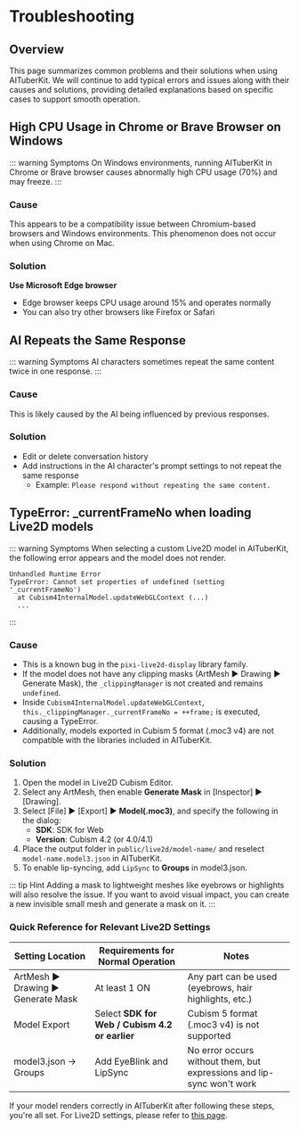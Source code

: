 # Troubleshooting

## Overview

This page summarizes common problems and their solutions when using AITuberKit. We will continue to add typical errors and issues along with their causes and solutions, providing detailed explanations based on specific cases to support smooth operation.

## High CPU Usage in Chrome or Brave Browser on Windows

::: warning Symptoms
On Windows environments, running AITuberKit in Chrome or Brave browser causes abnormally high CPU usage (70%) and may freeze.
:::

### Cause

This appears to be a compatibility issue between Chromium-based browsers and Windows environments. This phenomenon does not occur when using Chrome on Mac.

### Solution

**Use Microsoft Edge browser**
- Edge browser keeps CPU usage around 15% and operates normally
- You can also try other browsers like Firefox or Safari

## AI Repeats the Same Response

::: warning Symptoms
AI characters sometimes repeat the same content twice in one response.
:::

### Cause

This is likely caused by the AI being influenced by previous responses.

### Solution

- Edit or delete conversation history
- Add instructions in the AI character's prompt settings to not repeat the same response
  - Example: `Please respond without repeating the same content.`

## TypeError: \_currentFrameNo when loading Live2D models

::: warning Symptoms
When selecting a custom Live2D model in AITuberKit, the following error appears and the model does not render.

```text
Unhandled Runtime Error
TypeError: Cannot set properties of undefined (setting '_currentFrameNo')
  at Cubism4InternalModel.updateWebGLContext (...)
  ...
```

:::

### Cause

- This is a known bug in the `pixi-live2d-display` library family.
- If the model does not have any clipping masks (ArtMesh ▶ Drawing ▶ Generate Mask), the `_clippingManager` is not created and remains `undefined`.
- Inside `Cubism4InternalModel.updateWebGLContext`, `this._clippingManager._currentFrameNo = ++frame;` is executed, causing a TypeError.
- Additionally, models exported in Cubism 5 format (.moc3 v4) are not compatible with the libraries included in AITuberKit.

### Solution

1. Open the model in Live2D Cubism Editor.
2. Select any ArtMesh, then enable **Generate Mask** in [Inspector] ▶ [Drawing].
3. Select [File] ▶ [Export] ▶ **Model(.moc3)**, and specify the following in the dialog:
   - **SDK**: SDK for Web
   - **Version**: Cubism 4.2 (or 4.0/4.1)
4. Place the output folder in `public/live2d/model-name/` and reselect `model-name.model3.json` in AITuberKit.
5. To enable lip-syncing, add `LipSync` to **Groups** in model3.json.

::: tip Hint
Adding a mask to lightweight meshes like eyebrows or highlights will also resolve the issue. If you want to avoid visual impact, you can create a new invisible small mesh and generate a mask on it.
:::

### Quick Reference for Relevant Live2D Settings

| Setting Location                    | Requirements for Normal Operation              | Notes                                                                 |
| ----------------------------------- | ---------------------------------------------- | --------------------------------------------------------------------- |
| ArtMesh ▶ Drawing ▶ Generate Mask | At least 1 ON                                  | Any part can be used (eyebrows, hair highlights, etc.)                |
| Model Export                        | Select **SDK for Web / Cubism 4.2 or earlier** | Cubism 5 format (.moc3 v4) is not supported                           |
| model3.json → Groups                | Add EyeBlink and LipSync                       | No error occurs without them, but expressions and lip-sync won't work |

If your model renders correctly in AITuberKit after following these steps, you're all set.
For Live2D settings, please refer to [this page](character/live2d.md).
